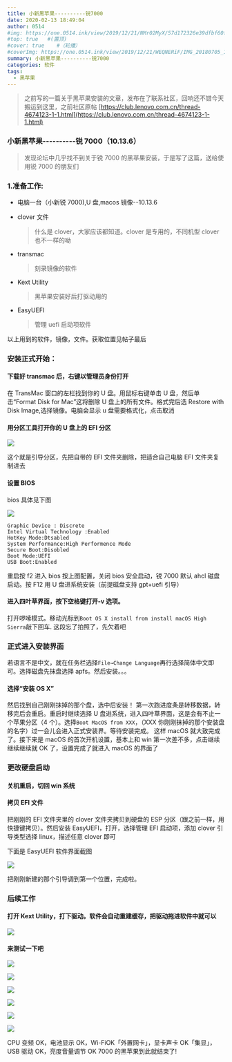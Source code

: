 ```yaml
---
title: 小新黑苹果----------锐7000
date: 2020-02-13 18:49:04
author: 0514
#img: https://one.0514.ink/view/2019/12/21/NMr02MyX/57d172326e39dfbf60fcdb795a08e758.jpg
#top: true   #(置顶)
#cover: true    #（轮播）
#coverImg: https://one.0514.ink/view/2019/12/21/WEQNERiF/IMG_20180705_173106.jpg
summary: 小新黑苹果----------锐7000
categories: 软件
tags:
  - 黑苹果
---
```


> 之前写的一篇关于黑苹果安装的文章，发布在了联系社区，回响还不错今天搬运到这里，之前社区原帖
> [https://club.lenovo.com.cn/thread-4674123-1-1.html](https://club.lenovo.com.cn/thread-4674123-1-1.html)

### 小新黑苹果----------锐 7000（10.13.6）

> 发现论坛中几乎找不到关于锐 7000 的黑苹果安装，于是写了这篇，送给使用锐 7000 的朋友们

### 1.准备工作:

- 电脑一台（小新锐 7000),U 盘,macos 镜像--10.13.6

- clover 文件

  > 什么是 clover，大家应该都知道。clover 是专用的，不同机型 clover 也不一样的呦

- transmac

  > 刻录镜像的软件

- Kext Utility

  > 黑苹果安装好后打驱动用的

- EasyUEFI

  > 管理 uefi 启动项软件

以上用到的软件，镜像，文件。获取位置见帖子最后

### 安装正式开始：

#### 下载好 transmac 后，右键以管理员身份打开

在 TransMac 窗口的左栏找到你的 U 盘。用鼠标右键单击 U 盘，然后单击“Format Disk for Mac”这将删除 U 盘上的所有文件。格式完后选 Restore with Disk Image,选择镜像。电脑会显示 u 盘需要格式化，点击取消

#### 用分区工具打开你的 U 盘上的 EFI 分区

![](https://cdn.jsdelivr.net/gh/tianzhenwuxie01/gitpicgo/img/20200213185450.jpg)

这个就是引导分区，先把自带的 EFI 文件夹删除，把适合自己电脑 EFI 文件夹复制进去

#### 设置 BIOS

bios 具体见下图

![](https://cdn.jsdelivr.net/gh/tianzhenwuxie01/gitpicgo/img/20200213185844.jpg)

```
Graphic Device : Discrete
Intel Virtual Technology :Enabled
HotKey Mode:Dtsabled
System Performance:High Performence Mode
Secure Boot:Disobled
Boot Mode:UEFI
USB Boot:Enabled
```

重启按 f2 进入 bios
按上图配置，关闭 bios 安全启动，锐 7000 默认 ahcl 磁盘启动。按 F12 用 U 盘进系统安装（前提磁盘支持 gpt+uefi 引导）

#### 进入四叶草界面，按下空格键打开-v 选项。

打开啰嗦模式。移动光标到`Boot OS X install from install macOS High Sierra`敲下回车.
这段忘了拍照了，先欠着吧

### 正式进入安装界面

若语言不是中文，就在任务栏选择`File→Change Language`再行选择简体中文即可。选择磁盘先抹盘选择 apfs。然后安装。。。

#### 选择“安装 OS X”

然后找到自己刚刚抹掉的那个盘，选中后安装！
第一次跑进度条是转移数据，转移完后会重启。重启时继续选择 U 盘进系统，进入四叶草界面，这是会有不止一个苹果分区（4 个）。选择`Boot MacOS from XXX`，（XXX 你刚刚抹掉的那个安装盘的名字）过一会儿会进入正式安装界。等待安装完成。
这样 macOS 就大致完成了。接下来是 macOS 的首次开机设置，基本上和 win 第一次差不多，点击继续继续继续就 OK 了，设置完成了就进入 macOS 的界面了

### 更改硬盘启动

#### 关机重启，切回 win 系统

#### 拷贝 EFI 文件

把刚刚的 EFI 文件夹里的 clover 文件夹拷贝到硬盘的 ESP 分区（跟之前一样，用快捷键拷贝）。然后安装 EasyUEFI，打开，选择管理 EFI 启动项，添加 clover 引导类型选择 linux，描述任意 clover 即可

下面是 EasyUEFI 软件界面截图

![](https://cdn.jsdelivr.net/gh/tianzhenwuxie01/gitpicgo/img/20200213190432.jpg)

把刚刚新建的那个引导调到第一个位置，完成啦。

### 后续工作

#### 打开 Kext Utility，打下驱动。软件会自动重建缓存，把驱动拖进软件中就可以

![](https://cdn.jsdelivr.net/gh/tianzhenwuxie01/gitpicgo/img/20200213190559.jpg)

#### 来测试一下吧

![](https://cdn.jsdelivr.net/gh/tianzhenwuxie01/gitpicgo/img/20200213190757.jpg)

![](https://cdn.jsdelivr.net/gh/tianzhenwuxie01/gitpicgo/img/20200213190946.jpg)

![](https://cdn.jsdelivr.net/gh/tianzhenwuxie01/gitpicgo/img/20200213190944.jpg)

![](https://cdn.jsdelivr.net/gh/tianzhenwuxie01/gitpicgo/img/20200213190945.jpg)

![](https://cdn.jsdelivr.net/gh/tianzhenwuxie01/gitpicgo/img/20200213191401.jpg)

![](https://cdn.jsdelivr.net/gh/tianzhenwuxie01/gitpicgo/img/20200213191533.jpg)

CPU 变频 OK，电池显示 OK，Wi-FiOK「外置网卡」，显卡声卡 OK「集显」，USB 驱动 OK，亮度音量调节 OK
7000 的黑苹果到此就结束了!
